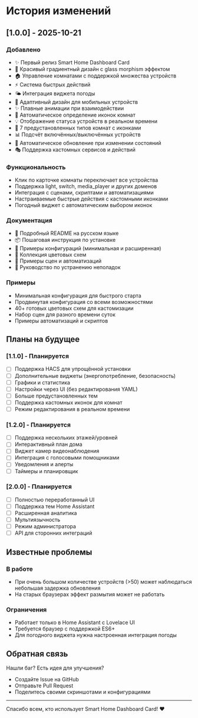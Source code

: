 # История изменений

## [1.0.0] - 2025-10-21

### Добавлено
- ✨ Первый релиз Smart Home Dashboard Card
- 🎨 Красивый градиентный дизайн с glass morphism эффектом
- 🏠 Управление комнатами с поддержкой множества устройств
- ⚡ Система быстрых действий
- 🌤️ Интеграция виджета погоды
- 📱 Адаптивный дизайн для мобильных устройств
- ✨ Плавные анимации при взаимодействии
- 🎯 Автоматическое определение иконок комнат
- 💡 Отображение статуса устройств в реальном времени
- 🎨 7 предустановленных типов комнат с иконками
- 📊 Подсчёт включённых/выключённых устройств
- 🔄 Автоматическое обновление при изменении состояний
- 🎭 Поддержка кастомных сервисов и действий

### Функциональность
- Клик по карточке комнаты переключает все устройства
- Поддержка light, switch, media_player и других доменов
- Интеграция с сценами, скриптами и автоматизациями
- Настраиваемые быстрые действия с кастомными иконками
- Погодный виджет с автоматическим выбором иконок

### Документация
- 📖 Подробный README на русском языке
- 📦 Пошаговая инструкция по установке
- 📝 Примеры конфигураций (минимальная и расширенная)
- 🎨 Коллекция цветовых схем
- 🤖 Примеры сцен и автоматизаций
- 🐛 Руководство по устранению неполадок

### Примеры
- Минимальная конфигурация для быстрого старта
- Продвинутая конфигурация со всеми возможностями
- 40+ готовых цветовых схем для кастомизации
- Набор сцен для разного времени суток
- Примеры автоматизаций и скриптов

## Планы на будущее

### [1.1.0] - Планируется
- [ ] Поддержка HACS для упрощённой установки
- [ ] Дополнительные виджеты (энергопотребление, безопасность)
- [ ] Графики и статистика
- [ ] Настройки через UI (без редактирования YAML)
- [ ] Больше предустановленных тем
- [ ] Поддержка кастомных иконок для комнат
- [ ] Режим редактирования в реальном времени

### [1.2.0] - Планируется
- [ ] Поддержка нескольких этажей/уровней
- [ ] Интерактивный план дома
- [ ] Виджет камер видеонаблюдения
- [ ] Интеграция с голосовыми помощниками
- [ ] Уведомления и алерты
- [ ] Таймеры и планировщик

### [2.0.0] - Планируется
- [ ] Полностью переработанный UI
- [ ] Поддержка тем Home Assistant
- [ ] Расширенная аналитика
- [ ] Мультиязычность
- [ ] Режим администратора
- [ ] API для сторонних интеграций

## Известные проблемы

### В работе
- При очень большом количестве устройств (>50) может наблюдаться небольшая задержка обновления
- На старых браузерах эффект размытия может не работать

### Ограничения
- Работает только в Home Assistant с Lovelace UI
- Требуется браузер с поддержкой ES6+
- Для погодного виджета нужна настроенная интеграция погоды

## Обратная связь

Нашли баг? Есть идея для улучшения?
- Создайте Issue на GitHub
- Отправьте Pull Request
- Поделитесь своими скриншотами и конфигурациями

---

Спасибо всем, кто использует Smart Home Dashboard Card! ❤️

